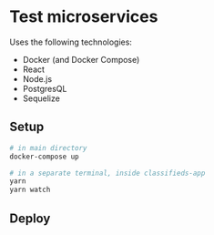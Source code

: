 # Test microservices

Uses the following technologies:

- Docker (and Docker Compose)
- React
- Node.js
- PostgresQL
- Sequelize

## Setup

```sh
# in main directory
docker-compose up

# in a separate terminal, inside classifieds-app
yarn
yarn watch
```

## Deploy
